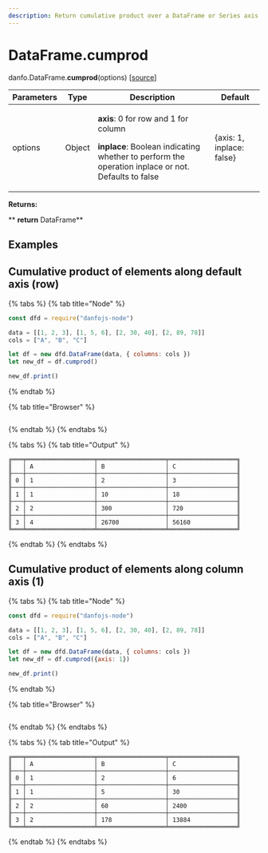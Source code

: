 ```yaml
---
description: Return cumulative product over a DataFrame or Series axis.
---
```


# DataFrame.cumprod

danfo.DataFrame.**cumprod**(options) \[[source](https://github.com/opensource9ja/danfojs/blob/3398c2f540c16ac95599a05b6f2db4eff8a258c9/danfojs/src/core/frame.js#L706)]

| Parameters | Type   | Description                                                                                                                                                                           | Default                   |
| ---------- | ------ | ------------------------------------------------------------------------------------------------------------------------------------------------------------------------------------- | ------------------------- |
| options    | Object | <p><strong>axis</strong>: 0 for row and 1 for column</p><p><strong>inplace</strong>: Boolean indicating whether to perform the operation inplace or not. Defaults to false</p><p></p> | {axis: 1, inplace: false} |

**Returns:**

**       **return** DataFrame**

## **Examples**

## Cumulative product of elements along default axis (row)

{% tabs %}
{% tab title="Node" %}
```javascript
const dfd = require("danfojs-node")

data = [[1, 2, 3], [1, 5, 6], [2, 30, 40], [2, 89, 78]]
cols = ["A", "B", "C"]

let df = new dfd.DataFrame(data, { columns: cols })
let new_df = df.cumprod()

new_df.print()
```
{% endtab %}

{% tab title="Browser" %}
```
```
{% endtab %}
{% endtabs %}

{% tabs %}
{% tab title="Output" %}
```
╔═══╤═══════════════════╤═══════════════════╤═══════════════════╗
║   │ A                 │ B                 │ C                 ║
╟───┼───────────────────┼───────────────────┼───────────────────╢
║ 0 │ 1                 │ 2                 │ 3                 ║
╟───┼───────────────────┼───────────────────┼───────────────────╢
║ 1 │ 1                 │ 10                │ 18                ║
╟───┼───────────────────┼───────────────────┼───────────────────╢
║ 2 │ 2                 │ 300               │ 720               ║
╟───┼───────────────────┼───────────────────┼───────────────────╢
║ 3 │ 4                 │ 26700             │ 56160             ║
╚═══╧═══════════════════╧═══════════════════╧═══════════════════╝
```
{% endtab %}
{% endtabs %}

## Cumulative product of elements along column axis (1)

{% tabs %}
{% tab title="Node" %}
```javascript
const dfd = require("danfojs-node")

data = [[1, 2, 3], [1, 5, 6], [2, 30, 40], [2, 89, 78]]
cols = ["A", "B", "C"]

let df = new dfd.DataFrame(data, { columns: cols })
let new_df = df.cumprod({axis: 1})

new_df.print()
```
{% endtab %}

{% tab title="Browser" %}
```
```
{% endtab %}
{% endtabs %}

{% tabs %}
{% tab title="Output" %}
```
╔═══╤═══════════════════╤═══════════════════╤═══════════════════╗
║   │ A                 │ B                 │ C                 ║
╟───┼───────────────────┼───────────────────┼───────────────────╢
║ 0 │ 1                 │ 2                 │ 6                 ║
╟───┼───────────────────┼───────────────────┼───────────────────╢
║ 1 │ 1                 │ 5                 │ 30                ║
╟───┼───────────────────┼───────────────────┼───────────────────╢
║ 2 │ 2                 │ 60                │ 2400              ║
╟───┼───────────────────┼───────────────────┼───────────────────╢
║ 3 │ 2                 │ 178               │ 13884             ║
╚═══╧═══════════════════╧═══════════════════╧═══════════════════╝
```
{% endtab %}
{% endtabs %}
